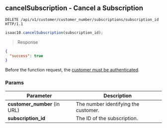 ## cancelSubscription - Cancel a Subscription


```http
DELETE /api/v1/customer/customer_number/subscriptions/subscription_id HTTP/1.1
```

```javascript
isaac10.cancelSubscription(subscription_id);
```

> Response

```json
{
  "success": true
}
```


<aside class="success">
Before the function request, the <a href= "#customer-authentication"> customer must be authenticated</a>.
</aside>

### Params

Parameter | Description
----------|-------------
**customer_number** (in URL) | The number identifying the customer.  
**subscription_id** | The ID of the subscription.
